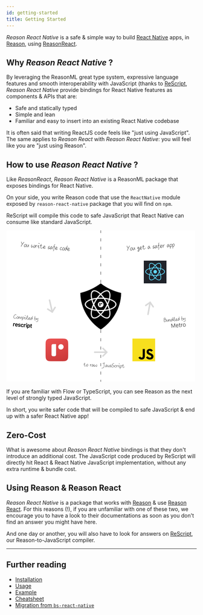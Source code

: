 ```yaml
---
id: getting-started
title: Getting Started
---
```


_Reason React Native_ is a safe & simple way to build
[React Native](https://reactnative.dev/) apps, in
[Reason](http://reasonml.github.io/), using
[ReasonReact](https://reasonml.github.io/reason-react/).

## Why _Reason React Native_ ?

By leveraging the ReasonML great type system, expressive language features and
smooth interoperability with JavaScript (thanks to
[ReScript](https://rescript-lang.org/), _Reason React Native_ provide
bindings for React Native features as components & APIs that are:

- Safe and statically typed
- Simple and lean
- Familiar and easy to insert into an existing React Native codebase

It is often said that writing ReactJS code feels like "just using JavaScript".
The same applies to _Reason React_ with _Reason React Native_: you will feel
like you are "just using Reason".

## How to use _Reason React Native_ ?

Like _ReasonReact_, _Reason React Native_ is a ReasonML package that exposes
bindings for React Native.

On your side, you write Reason code that use the `ReactNative` module exposed by
`reason-react-native` package that you will find on `npm`.

ReScript will compile this code to safe JavaScript that React Native can
consume like standard JavaScript.

![Introduction](/schemas/introduction.svg)

If you are familiar with Flow or TypeScript, you can see Reason as the next
level of strongly typed JavaScript.

In short, you write safer code that will be compiled to safe JavaScript & end up
with a safer React Native app!

## Zero-Cost

What is awesome about _Reason React Native_ bindings is that they don't
introduce an additional cost. The JavaScript code produced by ReScript will
directly hit React & React Native JavaScript implementation, without any extra
runtime & bundle cost.

## Using Reason & Reason React

_Reason React Native_ is a package that works with
[Reason](https://reasonml.github.io/) & use
[Reason React](https://reasonml.github.io/reason-react/). For this reasons (!),
if you are unfamiliar with one of these two, we encourage you to have a look to
their documentations as soon as you don't find an answer you might have here.

And one day or another, you will also have to look for answers on
[ReScript](https://rescript-lang.org/docs/manual/latest/introduction), our
Reason-to-JavaScript compiler.

---

## Further reading

- [Installation](/en/docs/install/)
- [Usage](/en/docs/usage/)
- [Example](/en/docs/example/)
- [Cheatsheet](/en/docs/cheatsheet/)
- [Migration from `bs-react-native`](/en/docs/migration/jsx3/)
